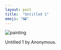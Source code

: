 ```yaml
---
layout: post
title:  "Untitled 1"
emoji: "🖼️"
---
```


![painting]({{site.home}}/assets/img/untitled-1.jpg)

Untitled 1 by Anonymous.